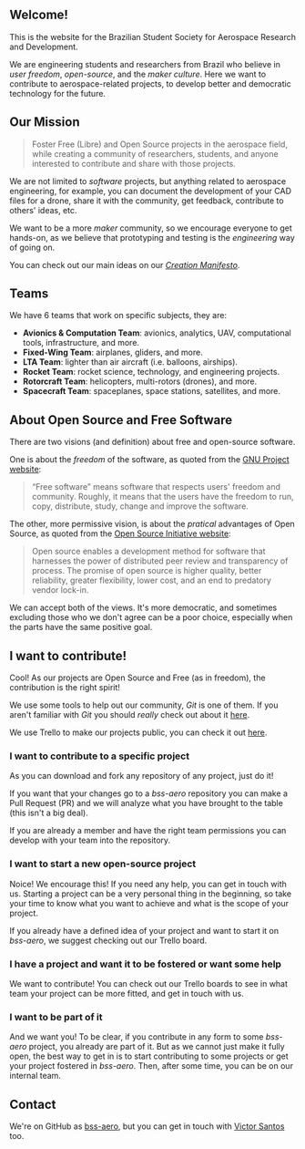 ## Welcome!

This is the website for the Brazilian Student Society for Aerospace Research and Development.

We are engineering students and researchers from Brazil who believe in _user freedom_, _open-source_, and the _maker culture_.
Here we want to contribute to aerospace-related projects, to develop better and democratic technology for the future.

## Our Mission

> Foster Free (Libre) and Open Source projects in the aerospace field,
> while creating a community of researchers, students, and anyone interested to contribute and share with those projects.

We are not limited to _software_ projects, but anything related to aerospace engineering, for example,
you can document the development of your CAD files for a drone, share it with the community,
get feedback, contribute to others' ideas, etc.

We want to be a more _maker_ community, so we encourage everyone to get hands-on,
as we believe that prototyping and testing is the _engineering_ way of going on.

You can check out our main ideas on our _[Creation Manifesto](/manifesto.pdf)_.

## Teams

We have 6 teams that work on specific subjects, they are:

- **Avionics & Computation Team**: avionics, analytics, UAV, computational tools, infrastructure, and more.
- **Fixed-Wing Team**: airplanes, gliders, and more.
- **LTA Team**: lighter than air aircraft (i.e. balloons, airships).
- **Rocket Team**: rocket science, technology, and engineering projects.
- **Rotorcraft Team**: helicopters, multi-rotors (drones), and more.
- **Spacecraft Team**: spaceplanes, space stations, satellites, and more.

## About Open Source and Free Software

There are two visions (and definition) about free and open-source software.

One is about the _freedom_ of the software, as quoted from the
[GNU Project website](https://www.gnu.org/philosophy/free-sw.html):
> “Free software” means software that respects users' freedom and community.
> Roughly, it means that the users have the freedom to run, copy, distribute, study, change and improve the software.

The other, more permissive vision, is about the _pratical_ advantages of Open Source, as quoted from the
[Open Source Initiative website](https://opensource.org/docs/osd):
> Open source enables a development method for software that harnesses the power
> of distributed peer review and transparency of process.
> The promise of open source is higher quality, better reliability,
> greater flexibility, lower cost, and an end to predatory vendor lock-in.

We can accept both of the views. It's more democratic, and sometimes excluding those who we don't agree
can be a poor choice, especially when the parts have the same positive goal.

## I want to contribute!

Cool! As our projects are Open Source and Free (as in freedom), the contribution is the right spirit!

We use some tools to help out our community, _Git_ is one of them.
If you aren't familiar with _Git_ you should _really_ check out about it [here](https://guides.github.com/introduction/git-handbook/).

We use Trello to make our projects public, you can check it out [here](https://trello.com/bssaero).

### I want to contribute to a specific project

As you can download and fork any repository of any project, just do it!

If you want that your changes go to a _bss-aero_ repository
you can make a Pull Request (PR) and we will analyze what you have brought to the table
(this isn't a big deal).

If you are already a member and have the right team permissions
you can develop with your team into the repository.

### I want to start a new open-source project

Noice! We encourage this! If you need any help, you can get in touch with us.
Starting a project can be a very personal thing in the beginning,
so take your time to know what you want to achieve and what is the scope of your project.

If you already have a defined idea of your project and want to start it on _bss-aero_,
we suggest checking out our Trello board.

### I have a project and want it to be fostered or want some help

We want to contribute!
You can check out our Trello boards
to see in what team your project can be more fitted,
and get in touch with us.

### I want to be part of it

And we want you! To be clear, if you contribute in any form to some _bss-aero_ project,
you already are part of it.
But as we cannot just make it fully open,
the best way to get in is to start contributing to some projects
or get your project fostered in _bss-aero_.
Then, after some time, you can be on our internal team.

## Contact

We're on GitHub as [bss-aero](https://github.com/bss-aero),
but you can get in touch with [Victor Santos](https://zuckberj.page) too.

